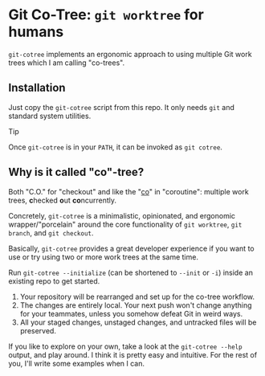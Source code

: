 # Git Co-Tree: `git worktree` for humans

`git-cotree` implements an ergonomic approach to
using multiple Git work trees which I am calling
"co-trees".


## Installation

Just copy the `git-cotree` script from this repo.
It only needs `git` and standard system utilities.

> [!TIP]
> Once `git-cotree` is in your `PATH`,
> it can be invoked as `git cotree`.


## Why is it called "co"-tree?

Both "C.O." for "checkout" and like the
"[co](https://en.wiktionary.org/wiki/co-#English)"
in "coroutine": multiple work trees,
**c**hecked **o**ut **co**ncurrently.


Concretely, `git-cotree` is a minimalistic,
opinionated, and ergonomic wrapper/"porcelain"
around the core functionality of `git worktree`,
`git branch`, and `git checkout`.

Basically, `git-cotree` provides a great developer
experience if you want to use or try using two or
more work trees at the same time.

Run `git-cotree --initialize` (can be
shortened to `--init` or `-i`) inside
an existing repo to get started.

1. Your repository will be rearranged and
   set up for the co-tree workflow.
2. The changes are entirely local. Your next push
   won't change anything for your teammates,
   unless you somehow defeat Git in weird ways.
3. All your staged changes, unstaged changes,
   and untracked files will be preserved.

If you like to explore on your own, take a look at
the `git-cotree --help` output, and play around.
I think it is pretty easy and intuitive. For the
rest of you, I'll write some examples when I can.

